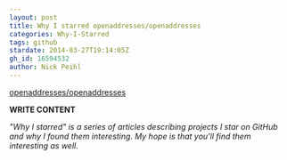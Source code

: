 ```yaml
---
layout: post
title: Why I starred openaddresses/openaddresses
categories: Why-I-Starred
tags: github
stardate: 2014-03-27T19:14:05Z
gh_id: 16594532
author: Nick Peihl
---
```


[openaddresses/openaddresses](https://github.com/openaddresses/openaddresses)

**WRITE CONTENT**

*"Why I starred" is a series of articles describing projects I star on GitHub and why I found them interesting. My hope is that you'll find them interesting as well.*

